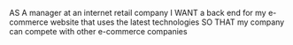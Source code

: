 
AS A manager at an internet retail company
I WANT a back end for my e-commerce website that uses the latest technologies
SO THAT my company can compete with other e-commerce companies
